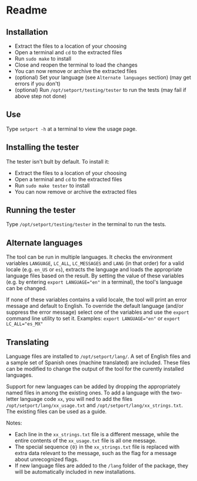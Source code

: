 # Readme



## Installation
- Extract the files to a location of your choosing
- Open a terminal and `cd` to the extracted files
- Run `sudo make` to install
- Close and reopen the terminal to load the changes
- You can now remove or archive the extracted files
- (optional) Set your language (see `Alternate languages` section) (may get errors if you don't)
- (optional) Run `/opt/setport/testing/tester` to run the tests (may fail if above step not done)


## Use
Type `setport -h` at a terminal to view the usage page.


## Installing the tester
The tester isn't bult by default. To install it:
- Extract the files to a location of your choosing
- Open a terminal and `cd` to the extracted files
- Run `sudo make tester` to install
- You can now remove or archive the extracted files


## Running the tester
Type `/opt/setport/testing/tester` in the terminal to run the tests.


## Alternate languages
The tool can be run in multiple languages. It checks the environment variables `LANGUAGE`, `LC_ALL`, `LC_MESSAGES` and `LANG` (in that order) for a valid locale (e.g. `en_US` or `es`), extracts the language and loads the appropriate language files based on the result. By setting the value of these variables (e.g. by entering `export LANGUAGE="en"` in a terminal), the tool's language can be changed.

If none of these variables contains a valid locale, the tool will print an error message and default to English. To override the default language (and/or suppress the error message) select one of the variables and use the `export` command line utility to set it. Examples: `export LANGUAGE="en"` or `export LC_ALL="es_MX"`


## Translating
Language files are installed to `/opt/setport/lang/`. A set of English files and a sample set of Spanish ones (machine translated) are included. These files can be modified to change the output of the tool for the curently installed languages.

Support for new languages can be added by dropping the appropriately named files in among the existing ones. To add a language with the two-letter language code `xx`, you will ned to add the files `/opt/setport/lang/xx_usage.txt` and `/opt/setport/lang/xx_strings.txt`. The existing files can be used as a guide.

Notes:
- Each line in the `xx_strings.txt` file is a different message, while the entire contents of the `xx_usage.txt` file is all one message.
- The special sequence `{0}` in the `xx_strings.txt` file is replaced with extra data relevant to the message, such as the flag for a message about unrecognized flags.
- If new language files are added to the `/lang` folder of the package, they will be automatically included in new installations.
